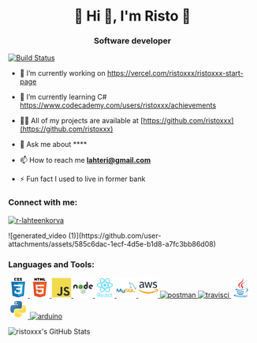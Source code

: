 <h1 align="center">💾 Hi 👋, I'm Risto 💾</h1>
<h3 align="center">Software developer</h3>

[![Build Status](https://app.travis-ci.com/ristoxxx/Tesla.svg?token=cH8YXqr3wQLpyK9FrpjY&branch=main)](https://app.travis-ci.com/ristoxxx/Tesla)

- 🔭 I’m currently working on https://vercel.com/ristoxxx/ristoxxx-start-page

- 🌱 I’m currently learning C# https://www.codecademy.com/users/ristoxxx/achievements

- 👨‍💻 All of my projects are available at [https://github.com/ristoxxx](https://github.com/ristoxxx)

- 💬 Ask me about ****

- 📫 How to reach me **lahteri@gmail.com**

- ⚡ Fun fact I used to live in former bank

<h3 align="left">Connect with me:</h3>
<p align="left">
<a href="https://linkedin.com/in/r-lahteenkorva" target="blank"><img align="center" src="https://www.vectorlogo.zone/logos/linkedin/linkedin-icon.svg" alt="r-lahteenkorva" height="30" width="40" /></a>
</p>
![generated_video (1)](https://github.com/user-attachments/assets/585c6dac-1ecf-4d5e-b1d8-a7fc3bb86d08)

<h3 align="left">Languages and Tools:</h3>
<p > <a href="https://developer.android.com" target="_blank" rel="noreferrer"> 
<a href="https://www.w3schools.com/css/" target="_blank" rel="noreferrer"> <img src="https://raw.githubusercontent.com/devicons/devicon/master/icons/css3/css3-original-wordmark.svg" alt="css3" width="40" height="40"/> </a>
<a href="https://www.w3.org/html/" target="_blank" rel="noreferrer"> <img src="https://raw.githubusercontent.com/devicons/devicon/master/icons/html5/html5-original-wordmark.svg" alt="html5" width="40" height="40"/> </a> 
<a href="https://developer.mozilla.org/en-US/docs/Web/JavaScript" target="_blank" rel="noreferrer"> <img src="https://raw.githubusercontent.com/devicons/devicon/master/icons/javascript/javascript-original.svg" alt="javascript" width="40" height="40"/> </a> 
<a href="https://nodejs.org" target="_blank" rel="noreferrer"> <img src="https://raw.githubusercontent.com/devicons/devicon/master/icons/nodejs/nodejs-original-wordmark.svg" alt="nodejs" width="40" height="40"/> </a> 
<a href="https://reactjs.org/" target="_blank" rel="noreferrer"> <img src="https://raw.githubusercontent.com/devicons/devicon/master/icons/react/react-original-wordmark.svg" alt="react" width="40" height="40"/> </a>
<a href="https://www.mysql.com/" target="_blank" rel="noreferrer"> <img src="https://raw.githubusercontent.com/devicons/devicon/master/icons/mysql/mysql-original-wordmark.svg" alt="mysql" width="40" height="40"/> </a> 
<a href="https://aws.amazon.com" target="_blank" rel="noreferrer"> <img src="https://raw.githubusercontent.com/devicons/devicon/master/icons/amazonwebservices/amazonwebservices-original-wordmark.svg" alt="aws" width="40" height="40"/> </a> 
<a href="https://postman.com" target="_blank" rel="noreferrer"> <img src="https://www.vectorlogo.zone/logos/getpostman/getpostman-icon.svg" alt="postman" width="40" height="40"/> </a> 
<a href="https://travis-ci.org" target="_blank" rel="noreferrer"> <img src="https://www.vectorlogo.zone/logos/travis-ci/travis-ci-icon.svg" alt="travisci" width="40" height="40"/> </a> 
<a href="https://www.java.com" target="_blank" rel="noreferrer"> <img src="https://raw.githubusercontent.com/devicons/devicon/master/icons/java/java-original.svg" alt="java" width="40" height="40"/> </a>
<a href="https://www.python.org" target="_blank" rel="noreferrer"> <img src="https://raw.githubusercontent.com/devicons/devicon/master/icons/python/python-original.svg" alt="python" width="40" height="40"/> </a>  
<a href="https://www.arduino.cc/" target="_blank" rel="noreferrer"> <img src="https://cdn.worldvectorlogo.com/logos/arduino-1.svg" alt="arduino" width="40" height="40"/> </a> </p>
<img src="https://github-readme-streak-stats.herokuapp.com/?user=ristoxxx&theme=default&hide_border=false" alt="ristoxxx's GitHub Stats" />
